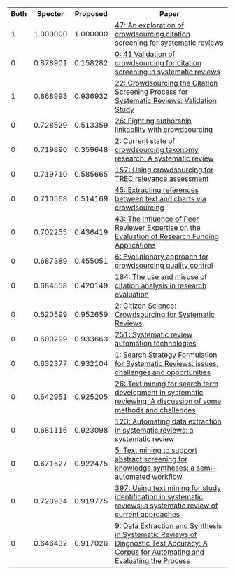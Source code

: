 <html><table><tr>
<th>Both</th>
<th>Specter</th>
<th>Proposed</th>
<th>Paper</th>
</tr>
<tr>
<td>1</td>
<td>1.000000</td>
<td>1.000000</td>
<td><a href="https://www.semanticscholar.org/paper/95092f376ebcd064cdc213008150eb649f4f2149">47: An exploration of crowdsourcing citation screening for systematic reviews</a></td>
</tr>
<tr>
<td>0</td>
<td>0.878901</td>
<td>0.158282</td>
<td><a href="https://www.semanticscholar.org/paper/c3fed8ba8206ce18f3b344fadee983a08050e8c6">0: 41 Validation of crowdsourcing for citation screening in systematic reviews</a></td>
</tr>
<tr>
<td>1</td>
<td>0.868993</td>
<td>0.936932</td>
<td><a href="https://www.semanticscholar.org/paper/4d00b100c51ef21a049bb3208d29aa142d2fc660">22: Crowdsourcing the Citation Screening Process for Systematic Reviews: Validation Study</a></td>
</tr>
<tr>
<td>0</td>
<td>0.728529</td>
<td>0.513359</td>
<td><a href="https://www.semanticscholar.org/paper/f041d6a779f87a62773fb56414ef216d9ceca390">26: Fighting authorship linkability with crowdsourcing</a></td>
</tr>
<tr>
<td>0</td>
<td>0.719890</td>
<td>0.359648</td>
<td><a href="https://www.semanticscholar.org/paper/66e728adf58279afec8962bc95bdc772397f6279">2: Current state of crowdsourcing taxonomy research: A systematic review</a></td>
</tr>
<tr>
<td>0</td>
<td>0.719710</td>
<td>0.585665</td>
<td><a href="https://www.semanticscholar.org/paper/fe7b8413079ef3d8e228f2a85bd571c3edcfa69a">157: Using crowdsourcing for TREC relevance assessment</a></td>
</tr>
<tr>
<td>0</td>
<td>0.710568</td>
<td>0.514169</td>
<td><a href="https://www.semanticscholar.org/paper/1a6683d58b743a227ee27bb796d4d55770521d4e">45: Extracting references between text and charts via crowdsourcing</a></td>
</tr>
<tr>
<td>0</td>
<td>0.702255</td>
<td>0.436419</td>
<td><a href="https://www.semanticscholar.org/paper/88e2fc4a4abc8582ed88917b63f9131941986ca1">43: The Influence of Peer Reviewer Expertise on the Evaluation of Research Funding Applications</a></td>
</tr>
<tr>
<td>0</td>
<td>0.687389</td>
<td>0.455051</td>
<td><a href="https://www.semanticscholar.org/paper/c8ee6bef1b445ce9066bef51d65ffd8d8adb218f">6: Evolutionary approach for crowdsourcing quality control</a></td>
</tr>
<tr>
<td>0</td>
<td>0.684558</td>
<td>0.420149</td>
<td><a href="https://www.semanticscholar.org/paper/91cfd62266c445959fa18a73f5d0c490f484d8dc">184: The use and misuse of citation analysis in research evaluation</a></td>
</tr>
<tr>
<td>0</td>
<td>0.620599</td>
<td>0.952659</td>
<td><a href="https://www.semanticscholar.org/paper/2513a7c0aed388ca218294310b865980d323cb8f">2: Citizen Science: Crowdsourcing for Systematic Reviews</a></td>
</tr>
<tr>
<td>0</td>
<td>0.600299</td>
<td>0.933663</td>
<td><a href="https://www.semanticscholar.org/paper/5f9e948be446694c925aad687973936cf18571a8">251: Systematic review automation technologies</a></td>
</tr>
<tr>
<td>0</td>
<td>0.632377</td>
<td>0.932104</td>
<td><a href="https://www.semanticscholar.org/paper/9e05f446d866e5da794efa8fb64d7a2cb75e31ba">1: Search Strategy Formulation for Systematic Reviews: issues, challenges and opportunities</a></td>
</tr>
<tr>
<td>0</td>
<td>0.642951</td>
<td>0.925205</td>
<td><a href="https://www.semanticscholar.org/paper/e0df77b4e8f1311088d925f276abe163ac8e9b9c">26: Text mining for search term development in systematic reviewing: A discussion of some methods and challenges</a></td>
</tr>
<tr>
<td>0</td>
<td>0.681116</td>
<td>0.923098</td>
<td><a href="https://www.semanticscholar.org/paper/cf8d63a55d4cbd18debd1f23cd40d85f8a4fc0aa">123: Automating data extraction in systematic reviews: a systematic review</a></td>
</tr>
<tr>
<td>0</td>
<td>0.671527</td>
<td>0.922475</td>
<td><a href="https://www.semanticscholar.org/paper/2f648e8abf14255ba10818b361f94c8a0668c22f">5: Text mining to support abstract screening for knowledge syntheses: a semi-automated workflow</a></td>
</tr>
<tr>
<td>0</td>
<td>0.720934</td>
<td>0.919775</td>
<td><a href="https://www.semanticscholar.org/paper/3bf4293957bc475818d39c3fbec16db330d3e08a">397: Using text mining for study identification in systematic reviews: a systematic review of current approaches</a></td>
</tr>
<tr>
<td>0</td>
<td>0.646432</td>
<td>0.917026</td>
<td><a href="https://www.semanticscholar.org/paper/d45b2072db7544637c3fe891a3da19adc7a4048b">9: Data Extraction and Synthesis in Systematic Reviews of Diagnostic Test Accuracy: A Corpus for Automating and Evaluating the Process</a></td>
</tr>
</table></html>
